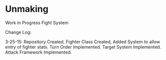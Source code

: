 # Unmaking
Work in Progress Fight System

Change Log:

3-25-15: Repository Created, Fighter Class Created, Added System to allow entry of fighter stats. Turn Order Implemented. Target System Implemented. Attack Framework Implemented.
